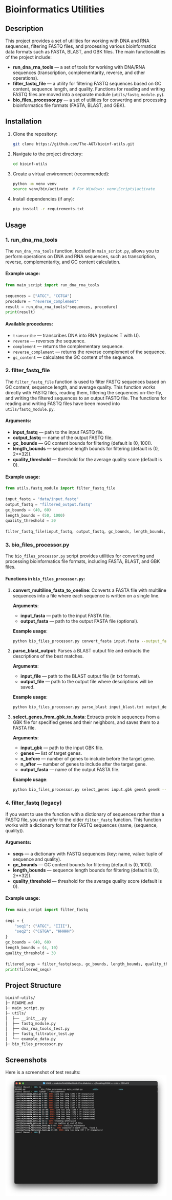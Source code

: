 # Bioinformatics Utilities

## Description

This project provides a set of utilities for working with DNA and RNA sequences, filtering FASTQ files, and processing various bioinformatics data formats such as FASTA, BLAST, and GBK files. The main functionalities of the project include:

- **run_dna_rna_tools** — a set of tools for working with DNA/RNA sequences (transcription, complementarity, reverse, and other operations).
- **filter_fastq_file** — a utility for filtering FASTQ sequences based on GC content, sequence length, and quality. Functions for reading and writing FASTQ files are moved into a separate module (`utils/fastq_module.py`).
- **bio_files_processor.py** — a set of utilities for converting and processing bioinformatics file formats (FASTA, BLAST, and GBK).

## Installation

1. Clone the repository:
    ```bash
    git clone https://github.com/The-AGT/bioinf-utils.git
    ```

2. Navigate to the project directory:
    ```bash
    cd bioinf-utils
    ```

3. Create a virtual environment (recommended):
    ```bash
    python -m venv venv
    source venv/bin/activate  # For Windows: venv\Scripts\activate
    ```

4. Install dependencies (if any):
    ```bash
    pip install -r requirements.txt
    ```

## Usage

### 1. run_dna_rna_tools

The `run_dna_rna_tools` function, located in `main_script.py`, allows you to perform operations on DNA and RNA sequences, such as transcription, reverse, complementarity, and GC content calculation.

#### Example usage:
```python
from main_script import run_dna_rna_tools

sequences = ["ATGC", "CGTGA"]
procedure = "reverse_complement"
result = run_dna_rna_tools(*sequences, procedure)
print(result)
```

#### Available procedures:
- `transcribe` — transcribes DNA into RNA (replaces T with U).
- `reverse` — reverses the sequence.
- `complement` — returns the complementary sequence.
- `reverse_complement` — returns the reverse complement of the sequence.
- `gc_content` — calculates the GC content of the sequence.

### 2. filter_fastq_file

The `filter_fastq_file` function is used to filter FASTQ sequences based on GC content, sequence length, and average quality. This function works directly with FASTQ files, reading them, filtering the sequences on-the-fly, and writing the filtered sequences to an output FASTQ file. The functions for reading and writing FASTQ files have been moved into `utils/fastq_module.py`.

#### Arguments:
- **input_fastq** — path to the input FASTQ file.
- **output_fastq** — name of the output FASTQ file.
- **gc_bounds** — GC content bounds for filtering (default is (0, 100)).
- **length_bounds** — sequence length bounds for filtering (default is (0, 2**32)).
- **quality_threshold** — threshold for the average quality score (default is 0).

#### Example usage:
```python
from utils.fastq_module import filter_fastq_file

input_fastq = "data/input.fastq"
output_fastq = "filtered_output.fastq"
gc_bounds = (40, 60)
length_bounds = (50, 1000)
quality_threshold = 30

filter_fastq_file(input_fastq, output_fastq, gc_bounds, length_bounds, quality_threshold)
```

### 3. bio_files_processor.py

The `bio_files_processor.py` script provides utilities for converting and processing bioinformatics file formats, including FASTA, BLAST, and GBK files.

#### Functions in `bio_files_processor.py`:

1. **convert_multiline_fasta_to_oneline**: Converts a FASTA file with multiline sequences into a file where each sequence is written on a single line.

   **Arguments**:
   - **input_fasta** — path to the input FASTA file.
   - **output_fasta** — path to the output FASTA file (optional).

   **Example usage**:
   ```bash
   python bio_files_processor.py convert_fasta input.fasta --output_fasta output.fasta
   ```

2. **parse_blast_output**: Parses a BLAST output file and extracts the descriptions of the best matches.

   **Arguments**:
   - **input_file** — path to the BLAST output file (in txt format).
   - **output_file** — path to the output file where descriptions will be saved.

   **Example usage**:
   ```bash
   python bio_files_processor.py parse_blast input_blast.txt output_descriptions.txt
   ```

3. **select_genes_from_gbk_to_fasta**: Extracts protein sequences from a GBK file for specified genes and their neighbors, and saves them to a FASTA file.

   **Arguments**:
   - **input_gbk** — path to the input GBK file.
   - **genes** — list of target genes.
   - **n_before** — number of genes to include before the target gene.
   - **n_after** — number of genes to include after the target gene.
   - **output_fasta** — name of the output FASTA file.

   **Example usage**:
   ```bash
   python bio_files_processor.py select_genes input.gbk geneA geneB --n_before 1 --n_after 1 --output_fasta output.fasta
   ```

### 4. filter_fastq (legacy)

If you want to use the function with a dictionary of sequences rather than a FASTQ file, you can refer to the older `filter_fastq` function. This function works with a dictionary format for FASTQ sequences (name, (sequence, quality)).

#### Arguments:
- **seqs** — a dictionary with FASTQ sequences (key: name, value: tuple of sequence and quality).
- **gc_bounds** — GC content bounds for filtering (default is (0, 100)).
- **length_bounds** — sequence length bounds for filtering (default is (0, 2**32)).
- **quality_threshold** — threshold for the average quality score (default is 0).

#### Example usage:
```python
from main_script import filter_fastq

seqs = {
    "seq1": ("ATGC", "IIII"),
    "seq2": ("CGTGA", "HHHHH")
}
gc_bounds = (40, 60)
length_bounds = (4, 10)
quality_threshold = 30

filtered_seqs = filter_fastq(seqs, gc_bounds, length_bounds, quality_threshold)
print(filtered_seqs)
```

## Project Structure

```
bioinf-utils/
├─ README.md
├─ main_script.py
├─ utils/
│  ├── __init__.py
│  ├── fastq_module.py
│  ├── dna_rna_tools_test.py
│  ├── fastq_filtrator_test.py
│  └── example_data.py
├─ bio_files_processor.py
```

## Screenshots
Here is a screenshot of test results:
![HW4 Flake8 Screenshot](https://github.com/The-AGT/bioinf-tools/blob/bioinf_tools_v2/utils/screenshots/HW4_flake8.png)
```
